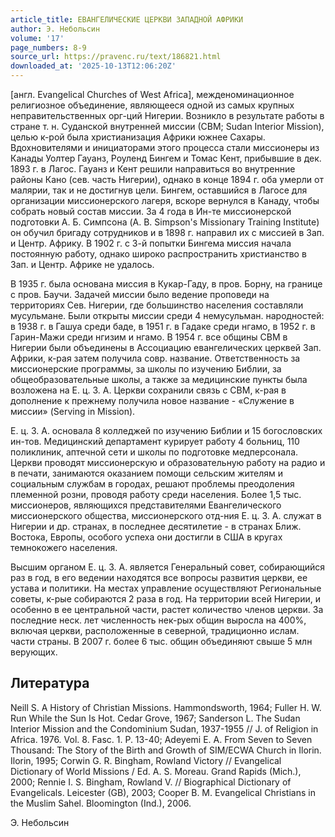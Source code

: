 ```yaml
---
article_title: ЕВАНГЕЛИЧЕСКИЕ ЦЕРКВИ ЗАПАДНОЙ АФРИКИ
author: Э. Небольсин
volume: '17'
page_numbers: 8-9
source_url: https://pravenc.ru/text/186821.html
downloaded_at: '2025-10-13T12:06:20Z'
---
```


[англ. Evangelical Churches of West Africa], межденоминационное религиозное объединение, являющееся одной из самых крупных неправительственных орг-ций Нигерии. Возникло в результате работы в стране т. н. Суданской внутренней миссии (СВМ; Sudan Interior Mission), целью к-рой была христианизация Африки южнее Сахары. Вдохновителями и инициаторами этого процесса стали миссионеры из Канады Уолтер Гауанз, Роуленд Бингем и Томас Кент, прибывшие в дек. 1893 г. в Лагос. Гауанз и Кент решили направиться во внутренние районы Кано (сев. часть Нигерии), однако в конце 1894 г. оба умерли от малярии, так и не достигнув цели. Бингем, оставшийся в Лагосе для организации миссионерского лагеря, вскоре вернулся в Канаду, чтобы собрать новый состав миссии. За 4 года в Ин-те миссионерской подготовки А. Б. Симпсона (A. B. Simpson's Missionary Training Institute) он обучил бригаду сотрудников и в 1898 г. направил их с миссией в Зап. и Центр. Африку. В 1902 г. с 3-й попытки Бингема миссия начала постоянную работу, однако широко распространить христианство в Зап. и Центр. Африке не удалось.

В 1935 г. была основана миссия в Кукар-Гаду, в пров. Борну, на границе с пров. Баучи. Задачей миссии было ведение проповеди на территориях Сев. Нигерии, где большинство населения составляли мусульмане. Были открыты миссии среди 4 немусульман. народностей: в 1938 г. в Гашуа среди баде, в 1951 г. в Гадаке среди нгамо, в 1952 г. в Гарин-Мажи среди нгизим и нгамо. В 1954 г. все общины СВМ в Нигерии были объединены в Ассоциацию евангелических церквей Зап. Африки, к-рая затем получила совр. название. Ответственность за миссионерские программы, за школы по изучению Библии, за общеобразовательные школы, а также за медицинские пункты была возложена на Е. ц. З. А. Церкви сохранили связь с СВМ, к-рая в дополнение к прежнему получила новое название - «Служение в миссии» (Serving in Mission).

Е. ц. З. А. основала 8 колледжей по изучению Библии и 15 богословских ин-тов. Медицинский департамент курирует работу 4 больниц, 110 поликлиник, аптечной сети и школы по подготовке медперсонала. Церкви проводят миссионерскую и образовательную работу на радио и в печати, занимаются оказанием помощи сельским жителям и социальным службам в городах, решают проблемы преодоления племенной розни, проводя работу среди населения. Более 1,5 тыс. миссионеров, являющихся представителями Евангелического миссионерского общества, миссионерского отд-ния Е. ц. З. А. служат в Нигерии и др. странах, в последнее десятилетие - в странах Ближ. Востока, Европы, особого успеха они достигли в США в кругах темнокожего населения.

Высшим органом Е. ц. З. А. является Генеральный совет, собирающийся раз в год, в его ведении находятся все вопросы развития церкви, ее устава и политики. На местах управление осуществляют Региональные советы, к-рые собираются 2 раза в год. На территории всей Нигерии, и особенно в ее центральной части, растет количество членов церкви. За последние неск. лет численность нек-рых общин выросла на 400%, включая церкви, расположенные в северной, традиционно ислам. части страны. В 2007 г. более 6 тыс. общин объединяют свыше 5 млн верующих.

## Литература

Neill S. A History of Christian Missions. Hammondsworth, 1964; Fuller H. W. Run While the Sun Is Hot. Cedar Grove, 1967; Sanderson L. The Sudan Interior Mission and the Condominium Sudan, 1937-1955 // J. of Religion in Africa. 1976. Vol. 8. Fasc. 1. P. 13-40; Adeyemi E. A. From Seven to Seven Thousand: The Story of the Birth and Growth of SIM/ECWA Church in Ilorin. Ilorin, 1995; Corwin G. R. Bingham, Rowland Victory // Evangelical Dictionary of World Missions / Ed. A. S. Moreau. Grand Rapids (Mich.), 2000; Rennie I. S. Bingham, Rowland V. // Biographical Dictionary of Evangelicals. Leicester (GB), 2003; Cooper B. M. Evangelical Christians in the Muslim Sahel. Bloomington (Ind.), 2006.

Э. Небольсин
